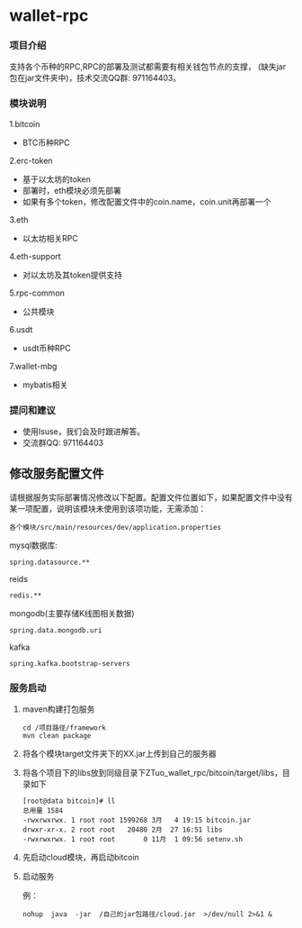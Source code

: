 # wallet-rpc

### 项目介绍
支持各个币种的RPC,RPC的部署及测试都需要有相关钱包节点的支撑，
(缺失jar包在jar文件夹中)，技术交流QQ群: 971164403。


### 模块说明


1.bitcoin

* BTC币种RPC


2.erc-token

* 基于以太坊的token
* 部署时，eth模块必须先部署
* 如果有多个token，修改配置文件中的coin.name，coin.unit再部署一个

3.eth

* 以太坊相关RPC

4.eth-support

* 对以太坊及其token提供支持

5.rpc-common

* 公共模块

6.usdt

* usdt币种RPC

7.wallet-mbg

* mybatis相关

### 提问和建议
- 使用Isuse，我们会及时跟进解答。
- 交流群QQ: 971164403


## 修改服务配置文件
请根据服务实际部署情况修改以下配置。配置文件位置如下，如果配置文件中没有某一项配置，说明该模块未使用到该项功能，无需添加：

```
各个模块/src/main/resources/dev/application.properties
```

mysql数据库:

```
spring.datasource.**
```

reids

```
redis.**
```

mongodb(主要存储K线图相关数据)

```
spring.data.mongodb.uri
```

kafka

```
spring.kafka.bootstrap-servers
```

### 服务启动
 1. maven构建打包服务

    ```
    cd /项目路径/framework
    mvn clean package
    ```

 2. 将各个模块target文件夹下的XX.jar上传到自己的服务器
 
 3. 将各个项目下的libs放到同级目录下ZTuo_wallet_rpc/bitcoin/target/libs，目录如下
 
     ```
     [root@data bitcoin]# ll
     总用量 1584
     -rwxrwxrwx. 1 root root 1599268 3月   4 19:15 bitcoin.jar
     drwxr-xr-x. 2 root root   20480 2月  27 16:51 libs
     -rwxrwxrwx. 1 root root       0 11月  1 09:56 setenv.sh
     ```

 3. 先启动cloud模块，再启动bitcoin

 4. 启动服务

    例：

    ```
    nohup  java  -jar  /自己的jar包路径/cloud.jar  >/dev/null 2>&1 &
    ```
